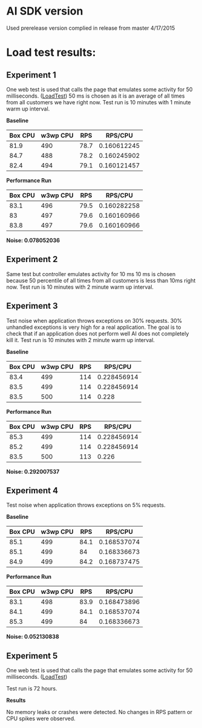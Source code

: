 # AI SDK version

Used prerelease version complied in release from master 4/17/2015

# Load test results:
## Experiment 1 
One web test is used that calls the page that emulates some activity for 50 milliseconds.
([LoadTest](https://github.com/Microsoft/ApplicationInsights-aspnetv5/blob/master/test/PerfTest/PerfTest/DoRequestLoad.loadtest))
50 ms is chosen as it is an average of all times from all customers we have right now.
Test run is 10 minutes with 1 minute warm up interval.

**Baseline**
			
Box CPU|w3wp CPU|RPS|RPS/CPU
--------|--------|--------|--------
81.9 | 490 | 78.7 | 0.160612245
84.7 | 488 | 78.2 | 0.160245902
82.4 | 494 | 79.1 | 0.160121457
			
**Performance Run**			

Box CPU|w3wp CPU|RPS|RPS/CPU
--------|--------|--------|--------
83.1|496|79.5|0.160282258
83|497|79.6|0.160160966
83.8|497|79.6|0.160160966

**Noise:	0.078052036**

## Experiment 2 
Same test but controller emulates activity for 10 ms 
10 ms is chosen because 50 percentile of all times from all customers is less than 10ms right now.
Test run is 10 minutes with 2 minute warm up interval.

## Experiment 3 
Test noise when application throws exceptions on 30% requests. 
30% unhandled exceptions is very high for a real application. The goal is to check that if an application does not perform well AI does not completely kill it.
Test run is 10 minutes with 2 minute warm up interval.

**Baseline**
			
Box CPU|w3wp CPU|RPS|RPS/CPU
--------|--------|--------|--------
83.4 | 499 | 114 | 0.228456914
83.5 | 499 | 114 | 0.228456914
83.5 | 500 | 114 | 0.228

			
**Performance Run**			

Box CPU|w3wp CPU|RPS|RPS/CPU
--------|--------|--------|--------
85.3 | 499 | 114 | 0.228456914
85.2 | 499 | 114 | 0.228456914
83.5 | 500 | 113 | 0.226

**Noise:	0.292007537**

## Experiment 4 
Test noise when application throws exceptions on 5% requests. 

**Baseline**
			
Box CPU|w3wp CPU|RPS|RPS/CPU
--------|--------|--------|--------
85.1 | 499 | 84.1 | 0.168537074
85.1 | 499 | 84 | 0.168336673
84.9 | 499 | 84.2 | 0.168737475

			
**Performance Run**			

Box CPU|w3wp CPU|RPS|RPS/CPU
--------|--------|--------|--------
83.1 | 498 | 83.9 | 0.168473896
84.1 | 499 | 84.1 | 0.168537074
85.3 | 499 | 84 | 0.168336673

**Noise:	0.052130838**


## Experiment 5
One web test is used that calls the page that emulates some activity for 50 milliseconds.
([LoadTest](https://github.com/Microsoft/ApplicationInsights-aspnetv5/blob/master/test/PerfTest/PerfTest/DoRequestLoad.loadtest))

Test run is 72 hours.

**Results**

No memory leaks or crashes were detected. No changes in RPS pattern or CPU spikes were observed. 


